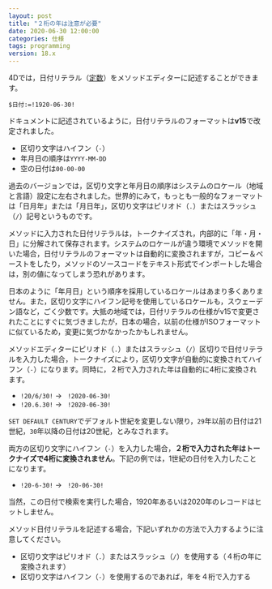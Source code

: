 ```yaml
---
layout: post
title: "２桁の年は注意が必要"
date: 2020-06-30 12:00:00
categories: 仕様
tags: programming
version: 18.x
---
```


4Dでは，日付リテラル（[定数](https://doc.4d.com/4Dv18/4D/18/Constants.300-4505536.ja.html)）をメソッドエディターに記述することができます。

```
$日付:=!1920-06-30!
```

ドキュメントに記述されているように，日付リテラルのフォーマットは**v15**で改定されました。

* 区切り文字はハイフン（``-``）
* 年月日の順序は``YYYY-MM-DD``
* 空の日付は``00-00-00``

過去のバージョンでは，区切り文字と年月日の順序はシステムのロケール（地域と言語）設定に左右されました。世界的にみて，もっとも一般的なフォーマットは「日月年」または「月日年」，区切り文字はピリオド（``.``）またはスラッシュ（``/``）記号というものです。

メソッドに入力された日付リテラルは，トークナイズされ，内部的に「年・月・日」に分解されて保存されます。システムのロケールが違う環境でメソッドを開いた場合，日付リテラルのフォーマットは自動的に変換されますが，コピー＆ペーストをしたり，メソッドのソースコードをテキスト形式でインポートした場合は，別の値になってしまう恐れがあります。

日本のように「年月日」という順序を採用しているロケールはあまり多くありません。また，区切り文字にハイフン記号を使用しているロケールも，スウェーデン語など，ごく少数です。大抵の地域では，日付リテラルの仕様がv15で変更されたことにすぐに気づきましたが，日本の場合，以前の仕様がISOフォーマットに似ているため，変更に気づかなかったかもしれません。

メソッドエディターにピリオド（``.``）またはスラッシュ（``/``）区切りで日付リテラルを入力した場合，トークナイズにより，区切り文字が自動的に変換されてハイフン（``-``）になります。同時に，２桁で入力された年は自動的に4桁に変換されます。

* ``!20/6/30!`` → `` !2020-06-30!``
* ``!20.6.30!`` → `` !2020-06-30!`` 

``SET DEFAULT CENTURY``でデフォルト世紀を変更しない限り，``29``年以前の日付は21世紀，``30``年以降の日付は20世紀，とみなされます。

両方の区切り文字にハイフン（``-``）を入力した場合，**２桁で入力された年はトークナイズで4桁に変換されません**。下記の例では，1世紀の日付を入力したことになります。

* ``!20-6-30!`` → `` !20-06-30!`` 

当然，この日付で検索を実行した場合，1920年あるいは2020年のレコードはヒットしません。

メソッド日付リテラルを記述する場合，下記いずれかの方法で入力するように注意してください。

* 区切り文字はピリオド（``.``）またはスラッシュ（``/``）を使用する（４桁の年に変換されます）
* 区切り文字はハイフン（``-``）を使用するのであれば，年を４桁で入力する
